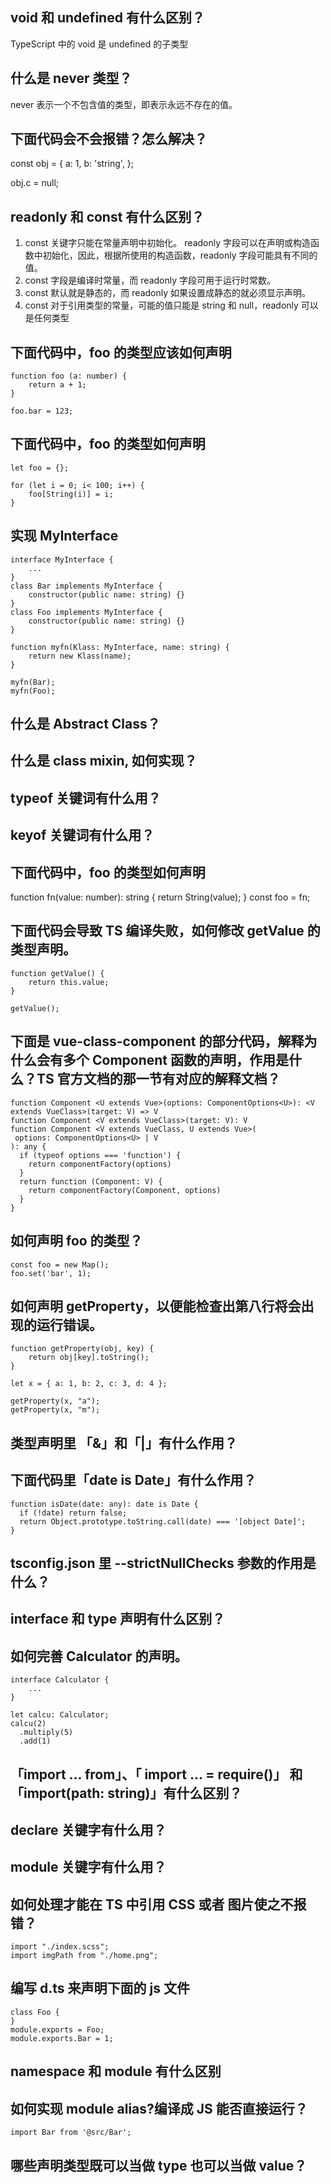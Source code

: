 
## void 和 undefined 有什么区别？
TypeScript 中的 void 是 undefined 的子类型

## 什么是 never 类型？
never 表示一个不包含值的类型，即表示永远不存在的值。

## 下面代码会不会报错？怎么解决？
const obj = {
    a: 1,
    b: 'string',
};
  
obj.c = null;

## readonly 和 const 有什么区别？
1. const 关键字只能在常量声明中初始化。 readonly 字段可以在声明或构造函数中初始化，因此，根据所使用的构造函数，readonly 字段可能具有不同的值。
2. const 字段是编译时常量，而 readonly 字段可用于运行时常数。
3. const 默认就是静态的，而 readonly 如果设置成静态的就必须显示声明。
4. const 对于引用类型的常量，可能的值只能是 string 和 null，readonly 可以是任何类型

## 下面代码中，foo 的类型应该如何声明
```
function foo (a: number) {
    return a + 1;
}
 
foo.bar = 123;
```

## 下面代码中，foo 的类型如何声明
```
let foo = {};
  
for (let i = 0; i< 100; i++) {
    foo[String(i)] = i;
}
```

## 实现 MyInterface
```
interface MyInterface {
    ...
}
class Bar implements MyInterface {
    constructor(public name: string) {}
}
class Foo implements MyInterface {
    constructor(public name: string) {}
}
  
function myfn(Klass: MyInterface, name: string) {
    return new Klass(name);
}
  
myfn(Bar);
myfn(Foo);
```

## 什么是 Abstract Class？

## 什么是 class mixin, 如何实现？

## typeof 关键词有什么用？

## keyof 关键词有什么用？

## 下面代码中，foo 的类型如何声明
function fn(value: number): string {
    return String(value);
}
const foo = fn;

## 下面代码会导致 TS 编译失败，如何修改 getValue 的类型声明。
```
function getValue() {
    return this.value;
}
  
getValue();
```

## 下面是 vue-class-component 的部分代码，解释为什么会有多个 Component 函数的声明，作用是什么？TS 官方文档的那一节有对应的解释文档？
```
function Component <U extends Vue>(options: ComponentOptions<U>): <V extends VueClass>(target: V) => V
function Component <V extends VueClass>(target: V): V
function Component <V extends VueClass, U extends Vue>(
 options: ComponentOptions<U> | V
): any {
  if (typeof options === 'function') {
    return componentFactory(options)
  }
  return function (Component: V) {
    return componentFactory(Component, options)
  }
}
```

## 如何声明 foo 的类型？
```
const foo = new Map();
foo.set('bar', 1);
```

## 如何声明 getProperty，以便能检查出第八行将会出现的运行错误。
```
function getProperty(obj, key) {
    return obj[key].toString();
}
 
let x = { a: 1, b: 2, c: 3, d: 4 };
 
getProperty(x, "a");
getProperty(x, "m");
```

## 类型声明里 「&」和「|」有什么作用？

## 下面代码里「date is Date」有什么作用？
```
function isDate(date: any): date is Date {
  if (!date) return false;
  return Object.prototype.toString.call(date) === '[object Date]';
}
```

## tsconfig.json 里 --strictNullChecks 参数的作用是什么？

## interface 和 type 声明有什么区别？

## 如何完善 Calculator 的声明。
```
interface Calculator {
    ...
}
 
let calcu: Calculator;
calcu(2)
  .multiply(5)
  .add(1)
```

## 「import ... from」、「 import ... = require()」 和 「import(path: string)」有什么区别？

## declare 关键字有什么用？

## module 关键字有什么用？

## 如何处理才能在 TS 中引用 CSS 或者 图片使之不报错？
```
import "./index.scss";
import imgPath from "./home.png";
```

## 编写 d.ts 来声明下面的 js 文件
```
class Foo {
}
module.exports = Foo;
module.exports.Bar = 1;
```

## namespace 和 module 有什么区别

## 如何实现 module alias?编译成 JS 能否直接运行？
```
import Bar from '@src/Bar';
```

## 哪些声明类型既可以当做 type 也可以当做 value？
